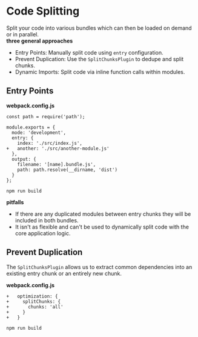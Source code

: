 # Code Splitting
Split your code into various bundles which can then be loaded on demand or in parallel.  
**three general approaches**
- Entry Points: Manually split code using `entry` configuration.
- Prevent Duplication: Use the `SplitChunksPlugin` to dedupe and split chunks.
- Dynamic Imports: Split code via inline function calls within modules.

## Entry Points
**webpack.config.js**
```
const path = require('path');

module.exports = {
  mode: 'development',
  entry: {
    index: './src/index.js',
+   another: './src/another-module.js'
  },
  output: {
    filename: '[name].bundle.js',
    path: path.resolve(__dirname, 'dist')
  }
};
```
```
npm run build
```
**pitfalls**
- If there are any duplicated modules between entry chunks they will be included in both bundles.
- It isn't as flexible and can't be used to dynamically split code with the core application logic. 

## Prevent Duplication
The `SplitChunksPlugin` allows us to extract common dependencies into an existing entry chunk or an 
entirely new chunk.

**webpack.config.js**
```
+   optimization: {
+     splitChunks: {
+       chunks: 'all'
+     }
+   }
```
```
npm run build
```
